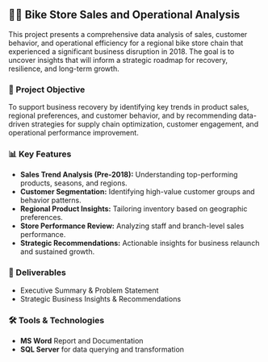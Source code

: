 ## 🚴‍♂️ Bike Store Sales and Operational Analysis

This project presents a comprehensive data analysis of sales, customer behavior, and operational efficiency for a regional bike store chain that experienced a significant business disruption in 2018. The goal is to uncover insights that will inform a strategic roadmap for recovery, resilience, and long-term growth.

### 📌 Project Objective
To support business recovery by identifying key trends in product sales, regional preferences, and customer behavior, and by recommending data-driven strategies for supply chain optimization, customer engagement, and operational performance improvement.

### 📊 Key Features
- **Sales Trend Analysis (Pre-2018):** Understanding top-performing products, seasons, and regions.
- **Customer Segmentation:** Identifying high-value customer groups and behavior patterns.
- **Regional Product Insights:** Tailoring inventory based on geographic preferences.
- **Store Performance Review:** Analyzing staff and branch-level sales performance.
- **Strategic Recommendations:** Actionable insights for business relaunch and sustained growth.

### 📁 Deliverables
- Executive Summary & Problem Statement
- Strategic Business Insights & Recommendations

### 🛠 Tools & Technologies
- **MS Word** Report and Documentation  
- **SQL Server** for data querying and transformation  
